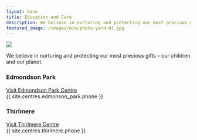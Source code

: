 ```yaml
---
layout: base
title: Education and Care
description: We believe in nurturing and protecting our most precious gifts – our children and our planet.
featured_image: /images/min/photo-yard-01.jpg
---
```

<section class="hero">
  <div class="hero__image" style="background-image: url({{ featured_image }})">
    <div class="hero__overlay"></div>
  </div>
  <div class="wrap">
    <img class="logo" src="/images/min/logo-education-and-care-white.png">
    <p>We believe in nurturing and protecting our most precious gifts – our children and our planet.</p>
  </div>
</section>
<section class="single">
  <div class="wrap">
    <article class="single-post">
      <div class="inner">
        <h3>Edmondson Park</h3>
        <a href="/edmondson-park" class="button button--large">Visit Edmondson Park Centre</a>
        <div class="footer-contact">
          <div><i data-feather="phone"></i> {{ site.centres.edmonson_park.phone }}</div>
        </div>
      </div>
      <div class="inner">
        <h3>Thirlmere</h3>
        <a href="/thirlmere" class="button button--large">Visit Thirlmere Centre</a>
        <div class="footer-contact">
          <div><i data-feather="phone"></i> {{ site.centres.thirlmere.phone }}</div>
        </div>
      </div>
      <div style="clear:both"></div>
    </article>
  </div>
</section>
